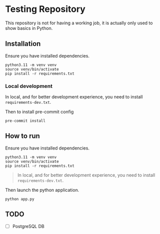 # Testing Repository

This repository is not for having a working job, it is actually only used to show basics in Python.

## Installation

Ensure you have installed dependencies.

```shell
python3.11 -m venv venv
source venv/bin/activate
pip install -r requirements.txt
```

### Local development

In local, and for better development experience, you need to install `requirements-dev.txt`.

Then to install pre-commit config

```shell
pre-commit install
```

## How to run

Ensure you have installed dependencies.

```shell
python3.11 -m venv venv
source venv/bin/activate
pip install -r requirements.txt
```

> In local, and for better development experience, you need to install `requirements-dev.txt`.

Then launch the python application.

```shell
python app.py
```

## TODO

- [ ] PostgreSQL DB
